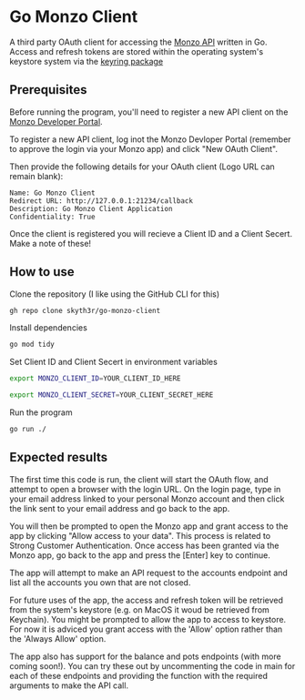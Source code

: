 # Go Monzo Client

A third party OAuth client for accessing the [Monzo API](https://docs.monzo.com/) written in Go. Access and refresh tokens are stored within the operating system's keystore system via the [keyring package](https://github.com/99designs/keyring)

## Prerequisites

Before running the program, you'll need to register a new API client on the [Monzo Developer Portal](https://developers.monzo.com). 

To register a new API client, log inot the Monzo Devloper Portal (remember to approve the login via your Monzo app) and click "New OAuth Client".

Then provide the following details for your OAuth client (Logo URL can remain blank):

```
Name: Go Monzo Client 
Redirect URL: http://127.0.0.1:21234/callback
Description: Go Monzo Client Application
Confidentiality: True
```

Once the client is registered you will recieve a Client ID and a Client Secert. Make a note of these!

## How to use
Clone the repository (I like using the GitHub CLI for this)
```bash
gh repo clone skyth3r/go-monzo-client
```

Install dependencies
```bash
go mod tidy
```

Set Client ID and Client Secert in environment variables
```bash
export MONZO_CLIENT_ID=YOUR_CLIENT_ID_HERE

export MONZO_CLIENT_SECRET=YOUR_CLIENT_SECRET_HERE
```

Run the program
```bash
go run ./
```

## Expected results

The first time this code is run, the client will start the OAuth flow, and attempt to open a browser with the login URL. On the login page, type in your email address linked to your personal Monzo account and then click the link sent to your email address and go back to the app.

You will then be prompted to open the Monzo app and grant access to the app by clicking "Allow access to your data". This process is related to Strong Customer Authentication. Once access has been granted via the Monzo app, go back to the app and press the [Enter] key to continue.

The app will attempt to make an API request to the accounts endpoint and list all the accounts you own that are not closed.

For future uses of the app, the access and refresh token will be retrieved from the system's keystore (e.g. on MacOS it woud be retrieved from Keychain). You might be prompted to allow the app to access to keystore. For now it is adviced you grant access with the 'Allow' option rather than the 'Always Allow' option.

The app also has support for the balance and pots endpoints (with more coming soon!). You can try these out by uncommenting the code in main for each of these endpoints and providing the function with the required arguments to make the API call.
